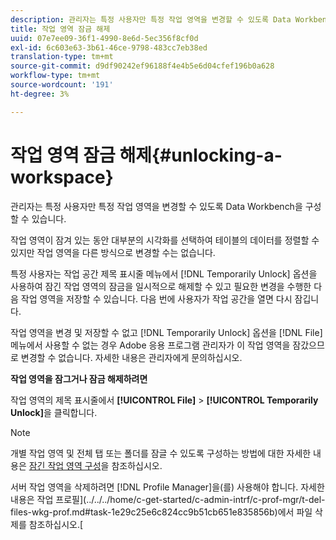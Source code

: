 ```yaml
---
description: 관리자는 특정 사용자만 특정 작업 영역을 변경할 수 있도록 Data Workbench을 구성할 수 있습니다.
title: 작업 영역 잠금 해제
uuid: 07e7ee09-36f1-4990-8e6d-5ec356f8cf0d
exl-id: 6c603e63-3b61-46ce-9798-483cc7eb38ed
translation-type: tm+mt
source-git-commit: d9df90242ef96188f4e4b5e6d04cfef196b0a628
workflow-type: tm+mt
source-wordcount: '191'
ht-degree: 3%

---
```


# 작업 영역 잠금 해제{#unlocking-a-workspace}

관리자는 특정 사용자만 특정 작업 영역을 변경할 수 있도록 Data Workbench을 구성할 수 있습니다.

작업 영역이 잠겨 있는 동안 대부분의 시각화를 선택하여 테이블의 데이터를 정렬할 수 있지만 작업 영역을 다른 방식으로 변경할 수는 없습니다.

특정 사용자는 작업 공간 제목 표시줄 메뉴에서 [!DNL Temporarily Unlock] 옵션을 사용하여 잠긴 작업 영역의 잠금을 일시적으로 해제할 수 있고 필요한 변경을 수행한 다음 작업 영역을 저장할 수 있습니다. 다음 번에 사용자가 작업 공간을 열면 다시 잠깁니다.

작업 영역을 변경 및 저장할 수 없고 [!DNL Temporarily Unlock] 옵션을 [!DNL File] 메뉴에서 사용할 수 없는 경우 Adobe 응용 프로그램 관리자가 이 작업 영역을 잠갔으므로 변경할 수 없습니다. 자세한 내용은 관리자에게 문의하십시오.

**작업 영역을 잠그거나 잠금 해제하려면**

작업 영역의 제목 표시줄에서 **[!UICONTROL File]** > **[!UICONTROL Temporarily Unlock]**&#x200B;을 클릭합니다.

>[!NOTE]
>
>개별 작업 영역 및 전체 탭 또는 폴더를 잠글 수 있도록 구성하는 방법에 대한 자세한 내용은 [잠긴 작업 영역 구성](../../../home/c-get-started/c-intf-anlys-ftrs/c-config-locked-wkspc/c-config-locked-wkspc.md#concept-b6ce110bbed645d89f29373b5106836a)을 참조하십시오.

서버 작업 영역을 삭제하려면 [!DNL Profile Manager]을(를) 사용해야 합니다. 자세한 내용은 작업 프로필](../../../home/c-get-started/c-admin-intrf/c-prof-mgr/t-del-files-wkg-prof.md#task-1e29c25e6c824cc9b51cb651e835856b)에서 파일 삭제를 참조하십시오.[
